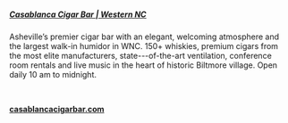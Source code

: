 ##### [Casablanca Cigar Bar | Western NC](//www.casablancacigarbar.com)

Asheville’s premier cigar bar with an elegant, welcoming atmosphere and the largest walk-in humidor in WNC. 150+ whiskies, premium cigars from the most elite manufacturers, state---of-the-art ventilation, conference room rentals and live music in the heart of historic Biltmore village. Open daily 10 am to midnight.

&nbsp;

[**casablancacigarbar.com**](//www.casablancacigarbar.com)
